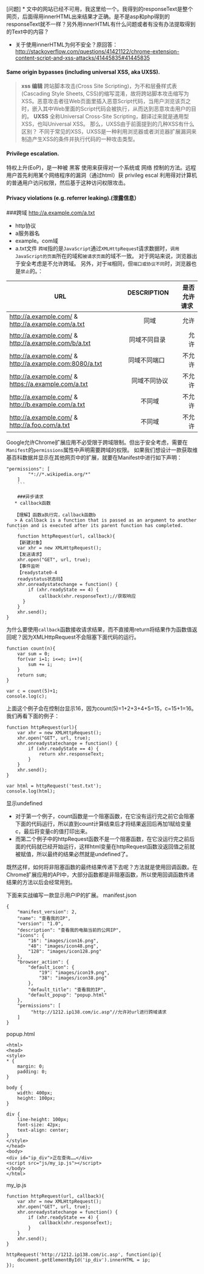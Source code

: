 [问题]
* 
文中的网站已经不可用，我这里给一个。我得到的responseText是整个网页，后面得用innerHTML出来结果才正确。是不是asp和php得到的responseText就不一样？另外用innerHTML有什么问题或者有没有办法提取得到的Text中的内容？ 
* 关于使用innerHTML为何不安全？原回答：http://stackoverflow.com/questions/41421122/chrome-extension-content-script-and-xss-attacks/41445835#41445835
#### Same origin bypasses (including universal XSS, aka UXSS).
>**xss 编辑**
跨站脚本攻击(Cross Site Scripting)，为不和层叠样式表(Cascading Style Sheets, CSS)的缩写混淆，故将跨站脚本攻击缩写为XSS。恶意攻击者往Web页面里插入恶意Script代码，当用户浏览该页之时，嵌入其中Web里面的Script代码会被执行，从而达到恶意攻击用户的目的。
**UXSS**
全称Universal Cross-Site Scripting，翻译过来就是通用型XSS，也叫Universal XSS。
那么，UXSS由于前面提到的几种XSS有什么区别？
不同于常见的XSS，UXSS是一种利用浏览器或者浏览器扩展漏洞来制造产生XSS的条件并执行代码的一种攻击类型。
#### Privilege escalation.
特权上升(EoP)，是一种被 黑客 使用来获得对一个系统或 网络 控制的方法。远程用户首先利用某个网络程序的漏洞（通过html）获 privileg escal 利用得对计算机的普通用户访问权限，然后基于这种访问权限攻击。
#### Privacy violations (e.g. referrer leaking).(泄露信息）
###跨域
http://a.example.com/a.txt 
* http协议
* a服务器名
* example。com域
* a.txt文件
`跨域`指的是`JavaScript`通过`XMLHttpReques`t请求数据时，`调用JavaScript的页面`所在的域和`被请求页面`的域不一致。
对于网站来说，浏览器出于安全考虑是不允许跨域。
另外，对于`域`相同，但`端口或协议不同`时，浏览器也是`禁止`的。：

 URL       |DESCRIPTION           | 是否允许请求  |
| ------------- |:-------------:| -----:|
|http://a.example.com/ & http://a.example.com/a.txt      |同域|允许|
|http://a.example.com/ & http://a.example.com/b/a.txt     | 同域不同目录     |    允许 |
| http://a.example.com/ & http://a.example.com:8080/a.txt | 同域不同端口      |   不允许 |
|http://a.example.com/ & https://a.example.com/a.txt |同域不同协议|不允许|
|http://a.example.com/ & http://b.example.com/a.txt |不同域 | 不允许 |
|http://a.example.com/ & http://a.foo.com/a.txt | 不同域| 不允许|

Google允许Chrome扩展应用不必受限于跨域限制。但出于安全考虑，需要在`Manifest`的`permissions`属性中声明需要跨域的权限。
如果我们想设计一款获取维基百科数据并显示在其他网页中的扩展，就要在Manifest中进行如下声明：
```
"permissions": [
        "*://*.wikipedia.org/*"
    ]
    ```
    
    ###异步请求
   * callback函数
   
   【理解】函数a执行完，callback函数b
   > A callback is a function that is passed as an argument to another function and is executed after its parent function has completed.
    ```
    function httpRequest(url, callback){
    【新建对象】
    var xhr = new XMLHttpRequest();
    【发送请求】
    xhr.open("GET", url, true);
    【事件监听
    【readystate0-4
    readystatus状态码】
    xhr.onreadystatechange = function() {
        if (xhr.readyState == 4) {
            callback(xhr.responseText);//获取响应
      }
    }
    xhr.send();
}
```

为什么要使用`callback`函数接收请求结果，而不直接用return将结果作为函数值返回呢？因为XMLHttpRequest不会阻塞下面代码的运行。
```
function count(n){
    var sum = 0;
    for(var i=1; i<=n; i++){
        sum += i;
    }
    return sum;
}

var c = count(5)+1;
console.log(c);
```
上面这个例子会在控制台显示16，因为count(5)=1+2+3+4+5=15，c=15+1=16。我们再看下面的例子：
```
function httpRequest(url){
    var xhr = new XMLHttpRequest();
    xhr.open("GET", url, true);
    xhr.onreadystatechange = function() {
        if (xhr.readyState == 4) {
            return xhr.responseText;
        }
    }
    xhr.send();
}

var html = httpRequest('test.txt');
console.log(html);
```
显示undefined
* 对于第一个例子，count函数是一个阻塞函数，在它没有运行完之前它会阻塞下面的代码运行，所以直到count计算结束后才将结果返回后再加1赋给变量c，最后将变量c的值打印出来。
* 而第二个例子中的httpRequest函数不是一个阻塞函数，在它没运行完之前后面的代码就已经开始运行，这样html变量在httpRequest函数没返回值之前就被赋值，所以最终的结果必然就是undefined了。

既然这样，如何将非阻塞函数的最终结果传递下去呢？方法就是使用回调函数。在Chrome扩展应用的API中，大部分函数都是非阻塞函数，所以使用回调函数传递结果的方法以后会经常用到。

下面来实战编写一款显示用户IP的扩展。
manifest.json
```
{
    "manifest_version": 2,
    "name": "查看我的IP",
    "version": "1.0",
    "description": "查看我的电脑当前的公网IP",
    "icons": {
        "16": "images/icon16.png",
        "48": "images/icon48.png",
        "128": "images/icon128.png"
    },
    "browser_action": {
        "default_icon": {
            "19": "images/icon19.png",
            "38": "images/icon38.png"
        },
        "default_title": "查看我的IP",
        "default_popup": "popup.html"
    },
    "permissions": [
         "http://1212.ip138.com/ic.asp"//允许对url进行跨域请求
    ]
}
```
popup.html
```
<html>
<head>
<style>
* {
    margin: 0;
    padding: 0;
}

body {
    width: 400px;
    height: 100px;
}

div {
    line-height: 100px;
    font-size: 42px;
    text-align: center;
}
</style>
</head>
<body>
<div id="ip_div">正在查询……</div>
<script src="js/my_ip.js"></script>
</body>
</html>
```
my_ip.js
```
function httpRequest(url, callback){
    var xhr = new XMLHttpRequest();
    xhr.open("GET", url, true);
    xhr.onreadystatechange = function() {
        if (xhr.readyState == 4) {
            callback(xhr.responseText);
        }
    }
    xhr.send();
}

httpRequest('http://1212.ip138.com/ic.asp', function(ip){
    document.getElementById('ip_div').innerHTML = ip;
});
```
